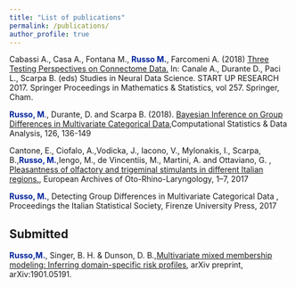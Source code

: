 ```yaml
---
title: "List of publications"
permalink: /publications/
author_profile: true
---
```


Cabassi A., Casa A., Fontana M., <span style="color:rgb(0,35,156)">**Russo M.**</span>, Farcomeni A. (2018) [Three Testing Perspectives on Connectome Data.](https://link.springer.com/chapter/10.1007/978-3-030-00039-4_3) In: Canale A., Durante D., Paci L., Scarpa B. (eds) Studies in Neural Data Science. START UP RESEARCH 2017. Springer Proceedings in Mathematics & Statistics, vol 257. Springer, Cham.


<span style="color:rgb(0,35,156)"> **Russo, M**.</span>, Durante, D. and Scarpa B. (2018). [Bayesian Inference on Group Differences in Multivariate Categorical Data](https://www.sciencedirect.com/science/article/pii/S0167947318300999),Computational Statistics & Data Analysis, 126, 136-149

Cantone, E., Ciofalo, A.,Vodicka, J., Iacono, V., Mylonakis, I., Scarpa, B.,<span style="color:rgb(0,35,156)">**Russo, M.**</span>,Iengo, M., de Vincentiis, M., Martini, A. and Ottaviano, G.
, [Pleasantness of olfactory and trigeminal stimulants in different Italian regions.](https://link.springer.com/article/10.1007/s00405-017-4722-5), European Archives of Oto-Rhino-Laryngology, 1–7, 2017


<span style="color:rgb(0,35,156)"> **Russo, M.**</span>, Detecting Group Differences in Multivariate Categorical Data , Proceedings the Italian Statistical Society, Firenze University Press, 2017

## Submitted
<span style="color:rgb(0,35,156)"> **Russo,M.**</span>, Singer, B. H. & Dunson, D. B.,[Multivariate mixed membership modeling: Inferring domain-specific risk profiles](https://arxiv.org/abs/1901.05191), arXiv preprint,
arXiv:1901.05191.
